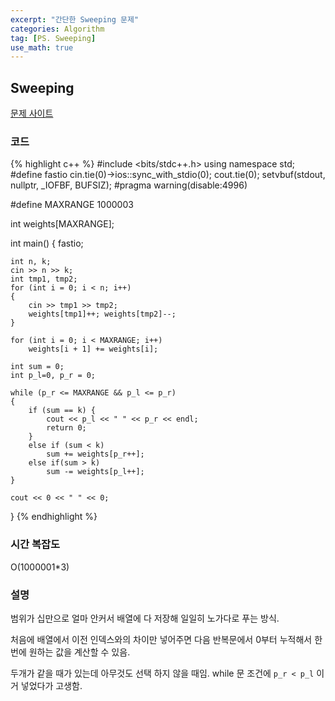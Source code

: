 ```yaml
---
excerpt: "간단한 Sweeping 문제"
categories: Algorithm
tag: [PS. Sweeping]
use_math: true
---
```

## Sweeping

[문제 사이트](https://www.acmicpc.net/problem/2283)

### 코드

{% highlight c++ %}
#include <bits/stdc++.h>
using namespace std;
#define fastio cin.tie(0)->ios::sync_with_stdio(0); cout.tie(0); setvbuf(stdout, nullptr, _IOFBF, BUFSIZ);
#pragma warning(disable:4996)

#define MAXRANGE 1000003

int weights[MAXRANGE];

int main()
{
	fastio;

	int n, k;
	cin >> n >> k;
	int tmp1, tmp2;
	for (int i = 0; i < n; i++)
	{
		cin >> tmp1 >> tmp2;
		weights[tmp1]++; weights[tmp2]--;
	}
	
	for (int i = 0; i < MAXRANGE; i++)
		weights[i + 1] += weights[i];
	
	int sum = 0;
	int p_l=0, p_r = 0;
	
	while (p_r <= MAXRANGE && p_l <= p_r)
	{
		if (sum == k) {
			cout << p_l << " " << p_r << endl;
			return 0;
		}
		else if (sum < k)
			sum += weights[p_r++];
		else if(sum > k)	  
			sum -= weights[p_l++];
	}
	
	cout << 0 << " " << 0;
}
{% endhighlight %}

### 시간 복잡도
O(1000001*3)

### 설명

범위가 십만으로 얼마 안커서 배열에 다 저장해 일일히 노가다로 푸는 방식.

처음에 배열에서 이전 인덱스와의 차이만 넣어주면 다음 반복문에서 0부터 누적해서 한번에 원하는 값을 계산할 수 있음.

두개가 같을 때가 있는데 아무것도 선택 하지 않을 때임. while 문 조건에 ```p_r < p_l``` 이거 넣었다가 고생함.



